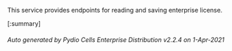






This service provides endpoints for reading and saving enterprise license.

[:summary]

###### Auto generated by Pydio Cells Enterprise Distribution v2.2.4 on 1-Apr-2021
